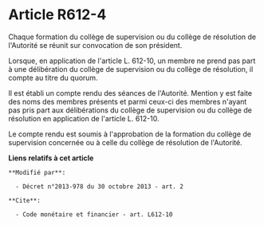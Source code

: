 # Article R612-4

Chaque formation du collège de supervision ou du collège de résolution de l'Autorité se réunit sur convocation de son
président. 

Lorsque, en application de l'article L. 612-10, un membre ne prend pas part à une délibération du collège de supervision ou
du collège de résolution, il compte au titre du quorum. 

Il est établi un compte rendu des séances de l'Autorité. Mention y est faite des noms des membres présents et parmi ceux-ci
des membres n'ayant pas pris part aux délibérations du collège de supervision ou du collège de résolution en application de
l'article L. 612-10. 

Le compte rendu est soumis à l'approbation de la formation du collège de supervision concernée ou à celle du collège de
résolution de l'Autorité.

**Liens relatifs à cet article**

	**Modifié par**:

	  - Décret n°2013-978 du 30 octobre 2013 - art. 2

	**Cite**:

	  - Code monétaire et financier - art. L612-10
